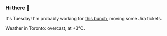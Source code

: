 ### Hi there :wave:

It's Tuesday! I'm probably working for [this bunch](https://github.com/kohofinancial), moving some Jira tickets.

Weather in Toronto: overcast, at +3°C.
